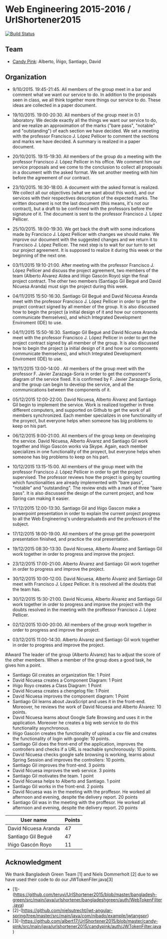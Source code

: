 # Web Engineering 2015-2016 / UrlShortener2015
[![Build Status](https://travis-ci.org/albert17/UrlShortener2015.svg)](https://travis-ci.org/albert17/UrlShortener2015)

## Team

* [Candy Pink](candy-pink): Alberto, Íñigo, Santiago, David

## Organization

* 9/10/2015. 19:45-21:45. All members of the group meet in a bar and comment what we want our service to do. In addition to the proposals seen in class, we all think together more things our service to do. These ideas are collected in a paper document.

* 19/10/2015. 19:00-20:30. All members of the group meet in 0.1 laboratory. We decide exactly all the things we want our service to do, and we realize an approximation of the marks ("bare pass", "notable" and "outstanding") of each section we have decided. We set a meeting with the professor Francisco J. López Pellicer to comment the sections and marks we have decided. A summary is realized in a paper document.

* 20/10/2015. 19:15-19:30. All members of the group do a meeting with the professor Francisco J. López Pellicer in his office. We comment him our service proposals and we come to the conclusion to collect all proposals in a document with the asked format. We set another meeting with him before the agreement of our contract.

* 23/10/2015. 16:30-18:00. A document with the asked format is realized. We collect all our objectives (what we want about this work), and our services with their respectives description of the expected marks. The written document is not the last document (this means, it's not our contract), but a draft to be confirmed with the professors before the signature of it. The document is sent to the professor Francisco J. López Pellicer.

* 25/10/2015. 18:00-19:30. We get back the draft with some indications made by Francisco J. López Pellicer with changes we should make. We improve our document with the suggested changes and we return it to Francisco J. López Pellicer. The next step is to wait for our turn to set our project agreement. It is supposed to realize it during this week or the beginning of the next one.

* 03/11/2015 19:10-21:00. After meeting with the professor Francisco J. López Pellicer and discuss the project agreement, two members of the team (Alberto Álvarez Aldea and Iñigo Gascón Royo) sign the final project contract. The other two members (Santiago Gil Begué and David Nicuesa Aranda) must sign the project during this week.

* 04/11/2015 15:50-16:30. Santiago Gil Begué and David Nicuesa Aranda meet with the professor Francisco J. López Pellicer in order to get the project contract signed by all member of the group. It is also discussed how to begin the project (a initial design of it and how our components communicate themselves), and which Integrated Development Enviroment (IDE) to use.

* 04/11/2015 15:50-16:30. Santiago Gil Begué and David Nicuesa Aranda meet with the professor Francisco J. López Pellicer in order to get the project contract signed by all member of the group. It is also discussed how to begin the project (a initial design of it and how our components communicate themselves), and which Integrated Development Enviroment (IDE) to use.

* 19/11/2015 13:00-14:00 . All members of the group meet with the professor F. Javier Zarazaga-Soria in order to get the component's diagram of the service fixed. It is confirmed by F. Javier Zarazaga-Soria, and the group can begin to develop the service, and all the communications between the components of it.

* 05/12/2015 12:00-22:00. David Nicuesa, Alberto Álvarez and Santiago Gil begin to implement the service. Work is realized together in three different computers, and supported on Github to get the work of all members synchronized. Each member specializes in one functionality of the proyect, but everyone helps when someone has big problems to keep on his part.
 
* 06/12/2015 9:00-21:00. All members of the group keep on developing the service. David Nicuesa, Alberto Álvarez and Santiago Gil work together and Iñigo Gascón works via Skype. Again, each member specializes in one functionality of the proyect, but everyone helps when someone has big problems to keep on his part.

* 10/12/2015 13:15-15:00. All members of the group meet with the professor Francisco J. López Pellicer in order to get the project supervised. The professor reviews how the project is going by counting which functionalities are already implemented with "bare pass", "notable" and "outstanding". The review ends with a mark of three "bare pass". It is also discussed the design of the current project, and how Spring can making it easier.

* 17/12/2015 12:00-13:30. Santiago Gil and Iñigo Gascon make a powerpoint presentation in order to explain the current project progress to all the Web Engineering's undergraduateds and the professors of the subject.

* 17/12/2015 18:00-19:00. All members of the group get the powerpoint presentation finished, and practice the oral presentation.

* 19/12/2015 08:30-13:30. David Nicuesa, Alberto Álvarez and Santiago Gil work together in order to progress and improve the project.

* 23/12/2015 17:00-21:00. Alberto Álvarez and Santiago Gil work together in order to progress and improve the project.

* 30/12/2015 10:00-12:00. David Nicuesa, Alberto Álvarez and Santiago Gil meet with Francisco J. López Pellicer. It is resolved all the doubts that the team has.

* 30/12/2015 15:30-21:00. David Nicuesa, Alberto Álvarez and Santiago Gil work together in order to progress and improve the project with the doubts resolved in the meeting with the proffessor Francisco J. López Pellicer.

* 02/12/2015 10:00-20:00. All members of the group work together in order to progress and improve the project.

* 03/12/2015 11:00-14:30. Alberto Álvarez and Santiago Gil work together in order to progress and improve the project.

#Award 
The leader of the group (Alberto Álvarez) has to adjust the score of the other members. When a member of the group does a good task, he gives him a point.

* Santiago Gil creates an organization file: 1 Point
* David Nicuesa creates a Component Diagram: 1 Point
* Iñigo Royo creates a Class Diagram: 1 Point
* David Nicuesa creates a chengelog file: 1 Point
* David Nicuesa improves the component diagram: 1 Point
* Santiago Gil learns about JavaScript and uses it in the front-end. Moreover, he reviews the work of David Nicuesa and Alberto        Álvarez: 10 points.
* David Nicuesa learns about Google Safe Browsing and uses it in the application. Moreover he creates a big web service to do this functionality asynchronous.
* Iñigo Gascón creates the functionality of upload a csv file and creates the functionality of login with google: 10 points.
* Santiago Gil does the front-end of the application, improves the controllers and checks if a URL is reachable synchronously: 10 points.
* David Nicuesa checks google safe browsing is working, learns about Spring Session and improves the controllers: 10 points.
* Santiago Gil improves the front-end. 3 points
* David Nicuesa improves the web service. 3 points
* Santiago Gil motivates the team. 1 point
* David Nicuesa helps to Alberto and Santiago. 1 point
* Santiago Gil works in the front-end. 2 points
* David Nicuesa was in the meeting with the proffesor. He worked all afternoon and evening, despite the delivery report. 20 points
* Santiago Gil was in the meeting with the proffesor. He worked all afternoon and evening, despite the delivery report. 20 points

User name            | Points
---------------------|-------
David Nicuesa Aranda | 47
Santiago Gil Begué   | 47
Iñigo Gascón Royo    | 11

## Acknowledgment

We thank Bangladesh Green Team [1] and Niels Dommerholt [2] due to we have used their code to do our JWTokenFiler.java[3]

* [1]-(https://github.com/teruyi/UrlShortener2015/blob/master/bangladesh-green/src/main/java/urlshortener/bangladeshgreen/auth/WebTokenFilter.java)
* [2]-(https://github.com/nielsutrecht/jwt-angular-spring/tree/master/src/main/java/com/nibado/example/jwtangspr)
* [3]-(https://github.com/albert17/UrlShortener2015/blob/master/candy-pink/src/main/java/urlshortener2015/candypink/auth/JWTokenFilter.java)
